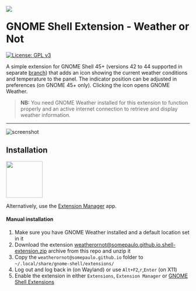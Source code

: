 <img align="left" src="https://gitlab.gnome.org/GNOME/gnome-weather/-/raw/main/data/icons/org.gnome.Weather.svg">

# GNOME Shell Extension - Weather or Not

[![License: GPL v3](https://img.shields.io/badge/License-GPL%20v3-blue.svg)](https://www.gnu.org/licenses/gpl-3.0)

A simple extension for GNOME Shell 45+ (versions 42 to 44 supported in separate [branch](https://github.com/somepaulo/GNOME-Shell-extension-Weather-or-Not/tree/42-44)) that adds an icon showing the current weather conditions and temperature to the panel. The indicator position can be adjusted in preferences (on GNOME 45+ only). Clicking the icon opens GNOME Weather.

> **NB:** You need GNOME Weather installed for this extension to function properly and an active internet connection to retrieve and display weather information.
______

![screenshot](https://github.com/somepaulo/GNOME-Shell-extension-Weather-or-Not/assets/15643750/f936179b-3f69-4c77-b4a1-1b3cc6c3b133)

## Installation
[<img src="https://user-images.githubusercontent.com/15643750/212080370-77899e64-bae8-43f1-b67a-fc946785c4b3.png" height="100">](https://extensions.gnome.org/extension/5660/weather-or-not/)

Alternatively, use the [Extension Manager](https://github.com/mjakeman/extension-manager) app.

#### Manual installation
1. Make sure you have GNOME Weather installed and a default location set in it
2. Download the extension [weatherornot@somepaulo.github.io.shell-extension.zip](https://github.com/somepaulo/GNOME-Shell-extension-Weather-or-Not/blob/main/weatherornot%40somepaulo.github.io.shell-extension.zip) archive from this repo and unzip it
3. Copy the `weatherornot@somepaulo.github.io` folder to `~/.local/share/gnome-shell/extensions/`
4. Log out and log back in (on Wayland) or use `Alt+F2`,`r`,`Enter` (on X11)
5. Enable the extension in either `Extensions`, `Extension Manager` or [GNOME Shell Extensions](https://extensions.gnome.org/local/)
